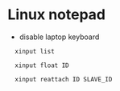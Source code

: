 # Linux notepad

- disable laptop keyboard
```
  xinput list

  xinput float ID

  xinput reattach ID SLAVE_ID
```
